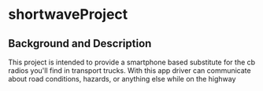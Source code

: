 # shortwaveProject

## Background and Description
This project is intended to provide a smartphone based substitute for the cb  
radios you'll find in transport trucks. With this app driver can communicate  
about road conditions, hazards, or anything else while on the highway
